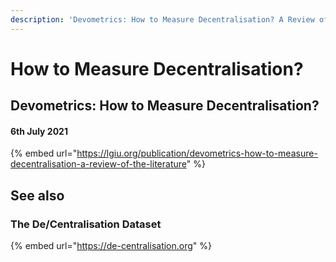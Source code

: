 ```yaml
---
description: 'Devometrics: How to Measure Decentralisation? A Review of the Literature'
---
```


# How to Measure Decentralisation?

## Devometrics: How to Measure Decentralisation?

#### 6th July 2021

{% embed url="https://lgiu.org/publication/devometrics-how-to-measure-decentralisation-a-review-of-the-literature" %}

## See also

### The De/Centralisation Dataset

{% embed url="https://de-centralisation.org" %}

